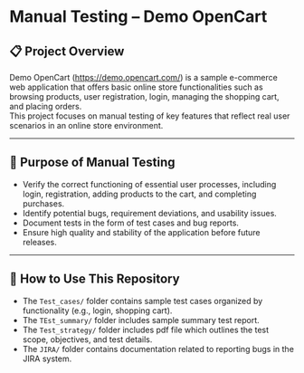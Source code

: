 # Manual Testing – Demo OpenCart

## 📋 Project Overview

Demo OpenCart (https://demo.opencart.com/) is a sample e-commerce web application that offers basic online store functionalities such as browsing products, user registration, login, managing the shopping cart, and placing orders.  
This project focuses on manual testing of key features that reflect real user scenarios in an online store environment.

---

## 🎯 Purpose of Manual Testing

- Verify the correct functioning of essential user processes, including login, registration, adding products to the cart, and completing purchases.  
- Identify potential bugs, requirement deviations, and usability issues.  
- Document tests in the form of test cases and bug reports.  
- Ensure high quality and stability of the application before future releases.

---

## 📂 How to Use This Repository

- The `Test_cases/` folder contains sample test cases organized by functionality (e.g., login, shopping cart).  
- The `TEst_summary/` folder includes sample summary test report.  
- The `Test_strategy/` folder includes pdf file which outlines the test scope, objectives, and test details.  
- The `JIRA/` folder contains documentation related to reporting bugs in the JIRA system.  

